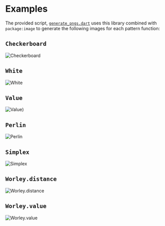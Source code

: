 # Examples

The provided script, [`generate_pngs.dart`](./generate_pngs.dart) uses this
library combined with `package:image` to generate the following images for each
pattern function:

## `Checkerboard`

![Checkerboard](https://github.com/user-attachments/assets/5d3dace2-b78d-4bc7-81c3-3eb3f0847b48)

## `White`

![White](https://github.com/user-attachments/assets/5d4989b3-5ffd-46b5-9c90-116019464ff6)

## `Value`

![Value](https://github.com/user-attachments/assets/6c93d6d0-67d1-4bb9-a8fc-6cc00b451a5c))

## `Perlin`

![Perlin](https://github.com/user-attachments/assets/3600cdf8-d5af-44a6-adb9-cbc642c7b136)

## `Simplex`

![Simplex](https://github.com/user-attachments/assets/ec9c44c1-fe6d-4ae4-99cc-09527229797e)

## `Worley.distance`

![Worley.distance](https://github.com/user-attachments/assets/db03f26d-a763-4024-8adc-7bc6b2ea0f3a)

## `Worley.value`

![Worley.value](https://github.com/user-attachments/assets/67cd0601-fd3f-42b6-9f5d-660d43c9ab67)
